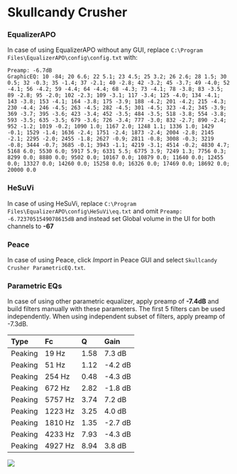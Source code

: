 # Skullcandy Crusher

### EqualizerAPO
In case of using EqualizerAPO without any GUI, replace `C:\Program Files\EqualizerAPO\config\config.txt`
with:
```
Preamp: -6.7dB
GraphicEQ: 10 -84; 20 6.6; 22 5.1; 23 4.5; 25 3.2; 26 2.6; 28 1.5; 30 0.5; 32 -0.3; 35 -1.4; 37 -2.1; 40 -2.8; 42 -3.2; 45 -3.7; 49 -4.0; 52 -4.1; 56 -4.2; 59 -4.4; 64 -4.4; 68 -4.3; 73 -4.1; 78 -3.8; 83 -3.5; 89 -2.8; 95 -2.0; 102 -2.3; 109 -3.1; 117 -3.4; 125 -4.0; 134 -4.1; 143 -3.8; 153 -4.1; 164 -3.8; 175 -3.9; 188 -4.2; 201 -4.2; 215 -4.3; 230 -4.4; 246 -4.5; 263 -4.5; 282 -4.5; 301 -4.5; 323 -4.2; 345 -3.9; 369 -3.7; 395 -3.6; 423 -3.4; 452 -3.5; 484 -3.5; 518 -3.8; 554 -3.8; 593 -3.5; 635 -3.5; 679 -3.6; 726 -3.4; 777 -3.0; 832 -2.7; 890 -2.4; 952 -1.2; 1019 -0.2; 1090 1.0; 1167 2.0; 1248 1.1; 1336 1.0; 1429 -0.1; 1529 -1.4; 1636 -2.4; 1751 -2.4; 1873 -2.4; 2004 -2.8; 2145 -2.1; 2295 -2.0; 2455 -1.8; 2627 -0.9; 2811 -0.8; 3008 -0.3; 3219 -0.8; 3444 -0.7; 3685 -0.1; 3943 -1.1; 4219 -3.1; 4514 -0.2; 4830 4.7; 5168 6.0; 5530 6.0; 5917 5.9; 6331 5.5; 6775 3.9; 7249 1.3; 7756 0.3; 8299 0.0; 8880 0.0; 9502 0.0; 10167 0.0; 10879 0.0; 11640 0.0; 12455 0.0; 13327 0.0; 14260 0.0; 15258 0.0; 16326 0.0; 17469 0.0; 18692 0.0; 20000 0.0
```

### HeSuVi
In case of using HeSuVi, replace `C:\Program Files\EqualizerAPO\config\HeSuVi\eq.txt` and omit `Preamp:
-6.7237051549078615dB` and instead set Global volume in the UI for both channels to **-67**

### Peace
In case of using Peace, click *Import* in Peace GUI and select `Skullcandy Crusher ParametricEQ.txt`.

### Parametric EQs
In case of using other parametric equalizer, apply preamp of **-7.4dB** and build filters manually
with these parameters. The first 5 filters can be used independently.
When using independent subset of filters, apply preamp of -7.3dB.

| Type    | Fc      |    Q | Gain    |
|:--------|:--------|:-----|:--------|
| Peaking | 19 Hz   | 1.58 | 7.3 dB  |
| Peaking | 51 Hz   | 1.12 | -4.2 dB |
| Peaking | 254 Hz  | 0.48 | -4.3 dB |
| Peaking | 672 Hz  | 2.82 | -1.8 dB |
| Peaking | 5757 Hz | 3.74 | 7.2 dB  |
| Peaking | 1223 Hz | 3.25 | 4.0 dB  |
| Peaking | 1810 Hz | 1.35 | -2.7 dB |
| Peaking | 4233 Hz | 7.93 | -4.3 dB |
| Peaking | 4927 Hz | 8.94 | 3.8 dB  |

![](https://raw.githubusercontent.com/jaakkopasanen/AutoEq/master/results/innerfidelity/sbaf-serious/Skullcandy%20Crusher/Skullcandy%20Crusher.png)